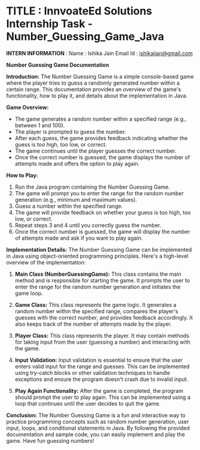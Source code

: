 # TITLE : InnvoateEd  Solutions Internship Task - Number_Guessing_Game_Java

**INTERN INFORMATION**  : 
Name : Ishika Jain
Email Id : ishikajian@gmail.com


**Number Guessing Game Documentation**

**Introduction:**
The Number Guessing Game is a simple console-based game where the player tries to guess a randomly generated number within a certain range. This documentation provides an overview of the game's functionality, how to play it, and details about the implementation in Java.

**Game Overview:**
- The game generates a random number within a specified range (e.g., between 1 and 100).
- The player is prompted to guess the number.
- After each guess, the game provides feedback indicating whether the guess is too high, too low, or correct.
- The game continues until the player guesses the correct number.
- Once the correct number is guessed, the game displays the number of attempts made and offers the option to play again.

**How to Play:**
1. Run the Java program containing the Number Guessing Game.
2. The game will prompt you to enter the range for the random number generation (e.g., minimum and maximum values).
3. Guess a number within the specified range.
4. The game will provide feedback on whether your guess is too high, too low, or correct.
5. Repeat steps 3 and 4 until you correctly guess the number.
6. Once the correct number is guessed, the game will display the number of attempts made and ask if you want to play again.

**Implementation Details:**
The Number Guessing Game can be implemented in Java using object-oriented programming principles. Here's a high-level overview of the implementation:

1. **Main Class (NumberGuessingGame):** This class contains the main method and is responsible for starting the game. It prompts the user to enter the range for the random number generation and initiates the game loop.

2. **Game Class:** This class represents the game logic. It generates a random number within the specified range, compares the player's guesses with the correct number, and provides feedback accordingly. It also keeps track of the number of attempts made by the player.

3. **Player Class:** This class represents the player. It may contain methods for taking input from the user (guessing a number) and interacting with the game.

4. **Input Validation:** Input validation is essential to ensure that the user enters valid input for the range and guesses. This can be implemented using try-catch blocks or other validation techniques to handle exceptions and ensure the program doesn't crash due to invalid input.

5. **Play Again Functionality:** After the game is completed, the program should prompt the user to play again. This can be implemented using a loop that continues until the user decides to quit the game.

**Conclusion:**
The Number Guessing Game is a fun and interactive way to practice programming concepts such as random number generation, user input, loops, and conditional statements in Java. By following the provided documentation and sample code, you can easily implement and play the game. Have fun guessing numbers!
